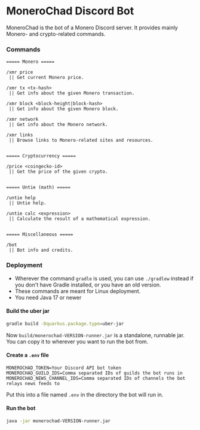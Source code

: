 # MoneroChad Discord Bot
MoneroChad is the bot of a Monero Discord server. It provides mainly Monero- and crypto-related
commands.

### Commands
```
===== Monero =====

/xmr price
 || Get current Monero price.

/xmr tx <tx-hash>
 || Get info about the given Monero transaction.

/xmr block <block-height|block-hash>
 || Get info about the given Monero block.

/xmr network
 || Get info about the Monero network.

/xmr links
 || Browse links to Monero-related sites and resources.


===== Cryptocurrency =====

/price <coingecko-id>
 || Get the price of the given crypto.


===== Untie (math) =====

/untie help
 || Untie help.

/untie calc <expression>
 || Calculate the result of a mathematical expression.


===== Miscellaneous =====

/bot
 || Bot info and credits.
```

### Deployment
- Wherever the command `gradle` is used, you can use `./gradlew` instead if you don't have Gradle
  installed, or you have an old version.
- These commands are meant for Linux deployment.
- You need Java 17 or newer

#### Build the uber jar
```sh
gradle build -Dquarkus.package.type=uber-jar
```
Now `build/monerochad-VERSION-runner.jar` is a standalone, runnable jar. You can copy it to wherever
you want to run the bot from.

#### Create a `.env` file
```
MONEROCHAD_TOKEN=Your Discord API bot token
MONEROCHAD_GUILD_IDS=Comma separated IDs of guilds the bot runs in
MONEROCHAD_NEWS_CHANNEL_IDS=Comma separated IDs of channels the bot relays news feeds to
```
Put this into a file named `.env` in the directory the bot will run in.

#### Run the bot
```sh
java -jar monerochad-VERSION-runner.jar
```

